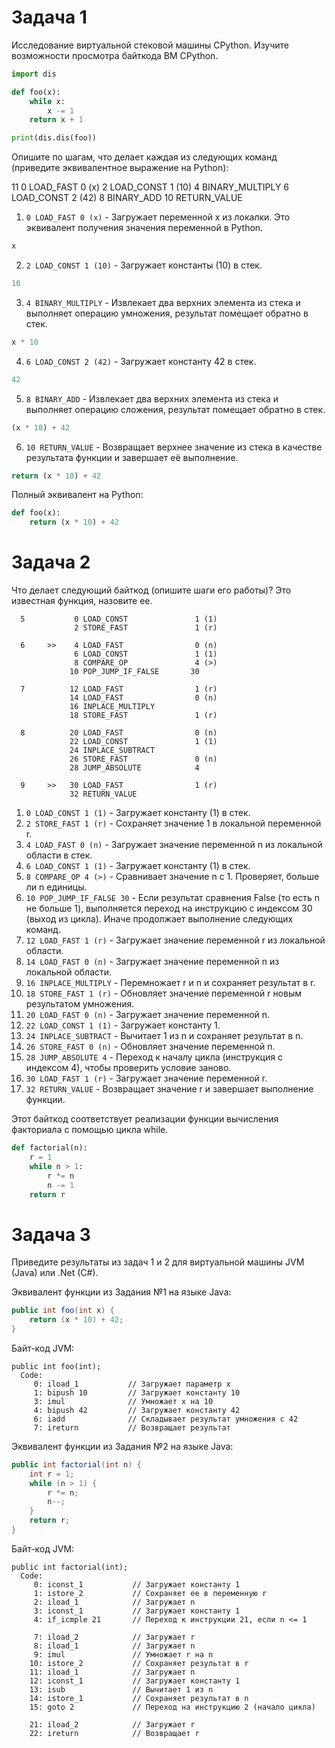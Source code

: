 # Задача 1
Исследование виртуальной стековой машины CPython. Изучите возможности просмотра байткода ВМ CPython.

```Python
import dis

def foo(x):
    while x:
        x -= 1
    return x + 1

print(dis.dis(foo))
```
Опишите по шагам, что делает каждая из следующих команд (приведите эквивалентное выражение на Python):

11 0 LOAD_FAST 0 (x) 2 LOAD_CONST 1 (10) 4 BINARY_MULTIPLY 6 LOAD_CONST 2 (42) 8 BINARY_ADD 10 RETURN_VALUE

1. `0 LOAD_FAST 0 (x)` - Загружает переменной x из локалки. Это эквивалент получения значения переменной в Python.
```Python 
x
```
2. `2 LOAD_CONST 1 (10)` - Загружает константы (10) в стек.
```Python
10
```
3. `4 BINARY_MULTIPLY` - Извлекает два верхних элемента из стека и выполняет операцию умножения, результат помещает обратно в стек.
```Python
x * 10
```
4. `6 LOAD_CONST 2 (42)` - Загружает константу 42 в стек.
```Python
42
```
5. `8 BINARY_ADD` - Извлекает два верхних элемента из стека и выполняет операцию сложения, результат помещает обратно в стек.
```Python
(x * 10) + 42
```
6. `10 RETURN_VALUE` - Возвращает верхнее значение из стека в качестве результата функции и завершает её выполнение.
```Python
return (x * 10) + 42
```
Полный эквивалент на Python:
```Python
def foo(x):
    return (x * 10) + 42
```

# Задача 2

Что делает следующий байткод (опишите шаги его работы)? Это известная функция, назовите ее.
```arduino
  5           0 LOAD_CONST               1 (1)
              2 STORE_FAST               1 (r)

  6     >>    4 LOAD_FAST                0 (n)
              6 LOAD_CONST               1 (1)
              8 COMPARE_OP               4 (>)
             10 POP_JUMP_IF_FALSE       30

  7          12 LOAD_FAST                1 (r)
             14 LOAD_FAST                0 (n)
             16 INPLACE_MULTIPLY
             18 STORE_FAST               1 (r)

  8          20 LOAD_FAST                0 (n)
             22 LOAD_CONST               1 (1)
             24 INPLACE_SUBTRACT
             26 STORE_FAST               0 (n)
             28 JUMP_ABSOLUTE            4

  9     >>   30 LOAD_FAST                1 (r)
             32 RETURN_VALUE
```

1. `0 LOAD_CONST 1 (1)` - Загружает константу (1) в стек.
2. `2 STORE_FAST 1 (r)` - Сохраняет значение 1 в локальной переменной r.
3. `4 LOAD_FAST 0 (n)` - Загружает значение переменной n из локальной области в стек.
4. `6 LOAD_CONST 1 (1)` - Загружает константу (1) в стек.
5. `8 COMPARE_OP 4 (>)` - Сравнивает значение n с 1. Проверяет, больше ли n единицы.
6. `10 POP_JUMP_IF_FALSE 30` - Если результат сравнения False (то есть n не больше 1), выполняется переход на инструкцию с индексом 30 (выход из цикла). Иначе продолжает выполнение следующих команд.
7. `12 LOAD_FAST 1 (r)` - Загружает значение переменной r из локальной области.
8. `14 LOAD_FAST 0 (n)` - Загружает значение переменной n из локальной области.
9. `16 INPLACE_MULTIPLY` - Перемножает r и n и сохраняет результат в r.
10. `18 STORE_FAST 1 (r)` - Обновляет значение переменной r новым результатом умножения.
11. `20 LOAD_FAST 0 (n)` - Загружает значение переменной n.
12. `22 LOAD_CONST 1 (1)` - Загружает константу 1.
13. `24 INPLACE_SUBTRACT` - Вычитает 1 из n и сохраняет результат в n.
14. `26 STORE_FAST 0 (n)` - Обновляет значение переменной n.
15. `28 JUMP_ABSOLUTE 4` - Переход к началу цикла (инструкция с индексом 4), чтобы проверить условие заново.
16. `30 LOAD_FAST 1 (r)` - Загружает значение переменной r.
17. `32 RETURN_VALUE` - Возвращает значение r и завершает выполнение функции.

Этот байткод соответствует реализации функции вычисления факториала с помощью цикла while. 

```Python
def factorial(n):
    r = 1
    while n > 1:
        r *= n
        n -= 1
    return r
```

# Задача 3
Приведите результаты из задач 1 и 2 для виртуальной машины JVM (Java) или .Net (C#).

Эквивалент функции из Задания №1 на языке Java:
```Java
public int foo(int x) {
    return (x * 10) + 42;
}
```
Байт-код JVM:
``` arduino
public int foo(int);
  Code:
     0: iload_1           // Загружает параметр x
     1: bipush 10         // Загружает константу 10
     3: imul              // Умножает x на 10
     4: bipush 42         // Загружает константу 42
     6: iadd              // Складывает результат умножения с 42
     7: ireturn           // Возвращает результат
```

Эквивалент функции из Задания №2 на языке Java:
```Java
public int factorial(int n) {
    int r = 1;
    while (n > 1) {
        r *= n;
        n--;
    }
    return r;
}
```
Байт-код JVM:
``` arduino
public int factorial(int);
  Code:
     0: iconst_1           // Загружает константу 1
     1: istore_2           // Сохраняет ее в переменную r
     2: iload_1            // Загружает n
     3: iconst_1           // Загружает константу 1
     4: if_icmple 21       // Переход к инструкции 21, если n <= 1

     7: iload_2            // Загружает r
     8: iload_1            // Загружает n
     9: imul               // Умножает r на n
    10: istore_2           // Сохраняет результат в r
    11: iload_1            // Загружает n
    12: iconst_1           // Загружает константу 1
    13: isub               // Вычитает 1 из n
    14: istore_1           // Сохраняет результат в n
    15: goto 2             // Переход на инструкцию 2 (начало цикла)

    21: iload_2            // Загружает r
    22: ireturn            // Возвращает r
```

